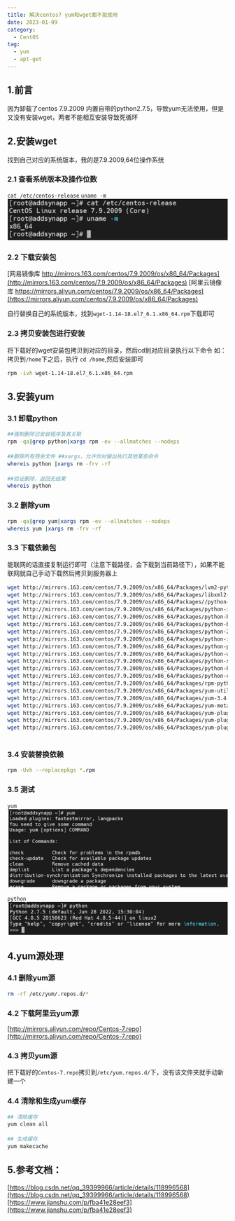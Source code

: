 ```yaml
---
title: 解决centos7 yum和wget都不能使用
date: 2023-01-09
category:
  - CentOS
tag:
  - yum
  - apt-get
---
```


<!-- more -->

## 1.前言

因为卸载了centos 7.9.2009 内置自带的python2.7.5，导致yum无法使用，但是又没有安装wget，两者不能相互安装导致死循环

## 2.安装wget
找到自己对应的系统版本，我的是7.9.2009,64位操作系统

### 2.1 查看系统版本及操作位数
`cat /etc/centos-release`
`uname -m`
![](https://raw.githubusercontent.com/dennis-dong/picgo-library/master/images/blogs/2078491-20230109145614506-1062659239.png)

### 2.2 下载安装包
[网易镜像库 http://mirrors.163.com/centos/7.9.2009/os/x86_64/Packages](http://mirrors.163.com/centos/7.9.2009/os/x86_64/Packages)
[阿里云镜像库 https://mirrors.aliyun.com/centos/7.9.2009/os/x86_64/Packages](https://mirrors.aliyun.com/centos/7.9.2009/os/x86_64/Packages)

自行替换自己的系统版本，找到`wget-1.14-18.el7_6.1.x86_64.rpm`下载即可

### 2.3 拷贝安装包进行安装
将下载好的wget安装包拷贝到对应的目录，然后cd到对应目录执行以下命令
如：拷贝到`/home`下之后，执行 `cd /home`,然后安装即可

```sh
rpm -ivh wget-1.14-18.el7_6.1.x86_64.rpm
```

## 3.安装yum
### 3.1 卸载python
```sh
##强制删除已安装程序及其关联
rpm -qa|grep python|xargs rpm -ev --allmatches --nodeps

##删除所有残余文件 ##xargs，允许你对输出执行其他某些命令
whereis python |xargs rm -frv -rf

##验证删除，返回无结果
whereis python
```

### 3.2 删除yum
```sh
rpm -qa|grep yum|xargs rpm -ev --allmatches --nodeps
whereis yum |xargs rm -frv -rf
```

### 3.3 下载依赖包
能联网的话直接复制运行即可（注意下载路径，会下载到当前路径下），如果不能联网就自己手动下载然后拷贝到服务器上

```sh
wget http://mirrors.163.com/centos/7.9.2009/os/x86_64/Packages/lvm2-python-libs-2.02.187-6.el7.x86_64.rpm
wget http://mirrors.163.com/centos/7.9.2009/os/x86_64/Packages/libxml2-python-2.9.1-6.el7.5.x86_64.rpm
wget http://mirrors.163.com/centos/7.9.2009/os/x86_64/Packages//python-libs-2.7.5-89.el7.x86_64.rpm
wget http://mirrors.163.com/centos/7.9.2009/os/x86_64/Packages/python-ipaddress-1.0.16-2.el7.noarch.rpm
wget http://mirrors.163.com/centos/7.9.2009/os/x86_64/Packages/python-backports-1.0-8.el7.x86_64.rpm
wget http://mirrors.163.com/centos/7.9.2009/os/x86_64/Packages/python-backports-ssl_match_hostname-3.5.0.1-1.el7.noarch.rpm
wget http://mirrors.163.com/centos/7.9.2009/os/x86_64/Packages/python-2.7.5-89.el7.x86_64.rpm
wget http://mirrors.163.com/centos/7.9.2009/os/x86_64/Packages/python-iniparse-0.4-9.el7.noarch.rpm
wget http://mirrors.163.com/centos/7.9.2009/os/x86_64/Packages/python-pycurl-7.19.0-19.el7.x86_64.rpm
wget http://mirrors.163.com/centos/7.9.2009/os/x86_64/Packages/python-urlgrabber-3.10-10.el7.noarch.rpm
wget http://mirrors.163.com/centos/7.9.2009/os/x86_64/Packages/python-setuptools-0.9.8-7.el7.noarch.rpm
wget http://mirrors.163.com/centos/7.9.2009/os/x86_64/Packages/python-kitchen-1.1.1-5.el7.noarch.rpm
wget http://mirrors.163.com/centos/7.9.2009/os/x86_64/Packages/python-chardet-2.2.1-3.el7.noarch.rpm
wget http://mirrors.163.com/centos/7.9.2009/os/x86_64/Packages/rpm-python-4.11.3-45.el7.x86_64.rpm
wget http://mirrors.163.com/centos/7.9.2009/os/x86_64/Packages/yum-utils-1.1.31-54.el7_8.noarch.rpm
wget http://mirrors.163.com/centos/7.9.2009/os/x86_64/Packages/yum-3.4.3-168.el7.centos.noarch.rpm
wget http://mirrors.163.com/centos/7.9.2009/os/x86_64/Packages/yum-metadata-parser-1.1.4-10.el7.x86_64.rpm
wget http://mirrors.163.com/centos/7.9.2009/os/x86_64/Packages/yum-plugin-aliases-1.1.31-54.el7_8.noarch.rpm
wget http://mirrors.163.com/centos/7.9.2009/os/x86_64/Packages/yum-plugin-protectbase-1.1.31-54.el7_8.noarch.rpm
wget http://mirrors.163.com/centos/7.9.2009/os/x86_64/Packages/yum-plugin-fastestmirror-1.1.31-54.el7_8.noarch.rpm
 
```

### 3.4 安装替换依赖
````sh
rpm -Uvh --replacepkgs *.rpm
````

### 3.5 测试
`yum`
![](https://raw.githubusercontent.com/dennis-dong/picgo-library/master/images/blogs/2078491-20230109154038580-808690065.png)

`python`
![](https://raw.githubusercontent.com/dennis-dong/picgo-library/master/images/blogs/2078491-20230109154056392-2020452840.png)


## 4.yum源处理
### 4.1 删除yum源
```sh
rm -rf /etc/yum/.repos.d/*
```

### 4.2 下载阿里云yum源
[http://mirrors.aliyun.com/repo/Centos-7.repo](http://mirrors.aliyun.com/repo/Centos-7.repo)

### 4.3 拷贝yum源
把下载好的`Centos-7.repo`拷贝到`/etc/yum.repos.d/`下，没有该文件夹就手动新建一个

### 4.4 清除和生成yum缓存
```sh
## 清除缓存
yum clean all

## 生成缓存
yum makecache
```

## 5.参考文档：
[https://blog.csdn.net/qq_39399966/article/details/118996568](https://blog.csdn.net/qq_39399966/article/details/118996568)
[https://www.jianshu.com/p/fba41e28eef3](https://www.jianshu.com/p/fba41e28eef3)